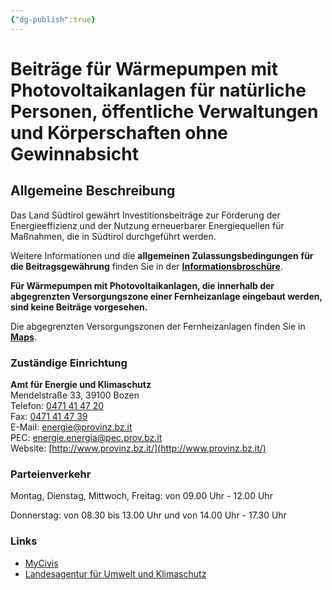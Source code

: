 ```yaml
---
{"dg-publish":true}
---
```


# Beiträge für Wärmepumpen mit Photovoltaikanlagen für natürliche Personen, öffentliche Verwaltungen und Körperschaften ohne Gewinnabsicht

## Allgemeine Beschreibung

Das Land Südtirol gewährt Investitionsbeiträge zur Förderung der Energieeffizienz und der Nutzung erneuerbarer Energiequellen für Maßnahmen, die in Südtirol durchgeführt werden.

Weitere Informationen und die **allgemeinen Zulassungsbedingungen** **für die Beitragsgewährung** finden Sie in der **[Informationsbroschüre](https://umwelt.provinz.bz.it/publikationen.asp?publ_action=4&publ_article_id=436769)**. 

**Für Wärmepumpen mit Photovoltaikanlagen, die innerhalb der abgegrenzten Versorgungszone einer Fernheizanlage eingebaut werden, sind keine Beiträge vorgesehen.**

Die abgegrenzten Versorgungszonen der Fernheizanlagen finden Sie in [**Maps**](https://maps.civis.bz.it/?context=PROV-BZ-GEOBROWSER&lang=de&bbox=1050000,5820000,1389000,5960000).

### Zuständige Einrichtung

**Amt für Energie und Klimaschutz**  
Mendelstraße 33, 39100 Bozen  
Telefon: [0471 41 47 20](tel:0471414720)  
Fax: [0471 41 47 39](tel:0471414739)  
E-Mail: [energie@provinz.bz.it](mailto:energie@provinz.bz.it)  
PEC: [energie.energia@pec.prov.bz.it](mailto:energie.energia@pec.prov.bz.it)  
Website: [http://www.provinz.bz.it/](http://www.provinz.bz.it/)

### Parteienverkehr

Montag, Dienstag, Mittwoch, Freitag: von 09.00 Uhr - 12.00 Uhr

Donnerstag: von 08.30 bis 13.00 Uhr und von 14.00 Uhr - 17.30 Uhr

### Links
- [MyCivis](https://civis.bz.it/de/dienste/dienst.html?id=1032406)
- [Landesagentur für Umwelt und Klimaschutz](https://umwelt.provinz.bz.it/beitraege-energieeffizienz-nutzung-erneuerbarer-energie.asp)